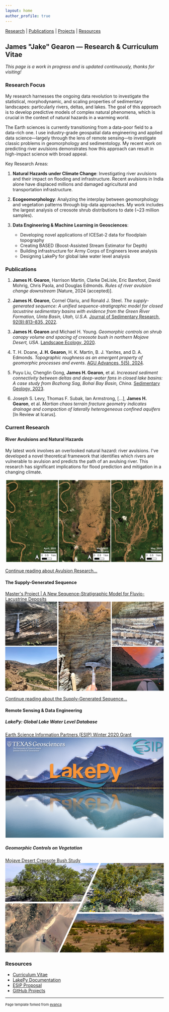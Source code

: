 ```yaml
---
layout: home
author_profile: true
---
```


[Research](#research-focus) | [Publications](#publications) | [Projects](#current-research) | [Resources](#resources)

## James "Jake" Gearon — Research & Curriculum Vitae

_This page is a work in progress and is updated continuously, thanks for visiting!_

### Research Focus

My research harnesses the ongoing data revolution to investigate the statistical, morphodynamic, and scaling properties of sedimentary landscapes: particularly rivers, deltas, and lakes. The goal of this approach is to develop predictive models of complex natural phenomena, which is crucial in the context of natural hazards in a warming world.

The Earth sciences is currently transitioning from a data-poor field to a data-rich one. I use industry-grade geospatial data engineering and applied data science—largely through the lens of remote sensing—to investigate classic problems in geomorphology and sedimentology. My recent work on predicting river avulsions demonstrates how this approach can result in high-impact science with broad appeal.

Key Research Areas:

1. **Natural Hazards under Climate Change**: Investigating river avulsions and their impact on flooding and infrastructure. Recent avulsions in India alone have displaced millions and damaged agricultural and transportation infrastructure.

2. **Ecogeomorphology**: Analyzing the interplay between geomorphology and vegetation patterns through big-data approaches. My work includes the largest analysis of creosote shrub distributions to date (~23 million samples).

3. **Data Engineering & Machine Learning in Geosciences**: 
   - Developing novel applications of ICESat-2 data for floodplain topography
   - Creating BASED (Boost-Assisted Stream Estimator for Depth)
   - Building infrastructure for Army Corps of Engineers levee analysis
   - Designing LakePy for global lake water level analysis

### Publications

1. **James H. Gearon**, Harrison Martin, Clarke DeLisle, Eric Barefoot, David Mohrig, Chris Paola, and Douglas Edmonds. *Rules of river avulsion change downstream* [Nature, 2024 (accepted)].

2. **James H. Gearon**, Cornel Olariu, and Ronald J. Steel. *The supply-generated sequence: A unified sequence-stratigraphic model for closed lacustrine sedimentary basins with evidence from the Green River Formation, Uinta Basin, Utah, U.S.A.* [Journal of Sedimentary Research, 92(9):813–835, 2022](https://doi.org/10.2110/jsr.2022.043).

3. **James H. Gearon** and Michael H. Young. *Geomorphic controls on shrub canopy volume and spacing of creosote bush in northern Mojave Desert, USA*. [Landscape Ecology, 2020](https://doi.org/10.1007/s10980-020-01149-8).

4. T. H. Doane, **J. H. Gearon**, H. K. Martin, B. J. Yanites, and D. A. Edmonds. *Topographic roughness as an emergent property of geomorphic processes and events*. [AGU Advances, 5(5), 2024](https://doi.org/10.1029/2023AV000921).

5. Puyu Liu, Chenglin Gong, **James H. Gearon**, et al. *Increased sediment connectivity between deltas and deep-water fans in closed lake basins: A case study from Bozhong Sag, Bohai Bay Basin, China*. [Sedimentary Geology, 2023](https://doi.org/10.1016/j.sedgeo.2023.106561).

6. Joseph S. Levy, Thomas F. Subak, Ian Armstrong, [...], **James H. Gearon**, et al. *Martian chaos terrain fracture geometry indicates drainage and compaction of laterally heterogeneous confined aquifers* [In Review at Icarus].

### Current Research

#### River Avulsions and Natural Hazards
My latest work involves an overlooked natural hazard: river avulsions. I've developed a novel theoretical framework that identifies which rivers are vulnerable to avulsion and predicts the path of an avulsing river. This research has significant implications for flood prediction and mitigation in a changing climate.

<img src="images/avulsion.png" alt="River avulsion prediction framework" style="max-width: 100%; height: auto;"/>

[Continue reading about Avulsion Research...](/avulsion)

#### The Supply-Generated Sequence
[Master's Project | A New Sequence-Stratigraphic Model for Fluvio-Lacustrine Deposits](/Uinta)
<img src="images/uintachannel.jpg" alt="Uinta Basin fluvio-lacustrine interactions" style="max-width: 100%; height: auto;"/>

[Continue reading about the Supply-Generated Sequence...](/uinta)

#### Remote Sensing & Data Engineering

##### LakePy: Global Lake Water Level Database
[Earth Science Information Partners (ESIP) Winter 2020 Grant](/lakepy)
<img src="images/esipfr.png" alt="LakePy framework" style="max-width: 100%; height: auto;"/>

##### Geomorphic Controls on Vegetation
[Mojave Desert Creosote Bush Study](/mojave)
<img src="images/BoulderCity.jpg" alt="Boulder City research site" style="max-width: 100%; height: auto;"/>

### Resources
- [Curriculum Vitae](/pdf/Gearon_James_CV.pdf)
- [LakePy Documentation](http://lakepydocs.com.s3-website.us-east-2.amazonaws.com/)
- [ESIP Proposal](/pdf/ESIP_Proposal_2020_Gearon_Fuka.pdf)
- [GitHub Projects](https://github.com/jameshgrn)

---

<p style="font-size:11px">Page template forked from <a href="https://github.com/evanca/quick-portfolio">evanca</a></p>
